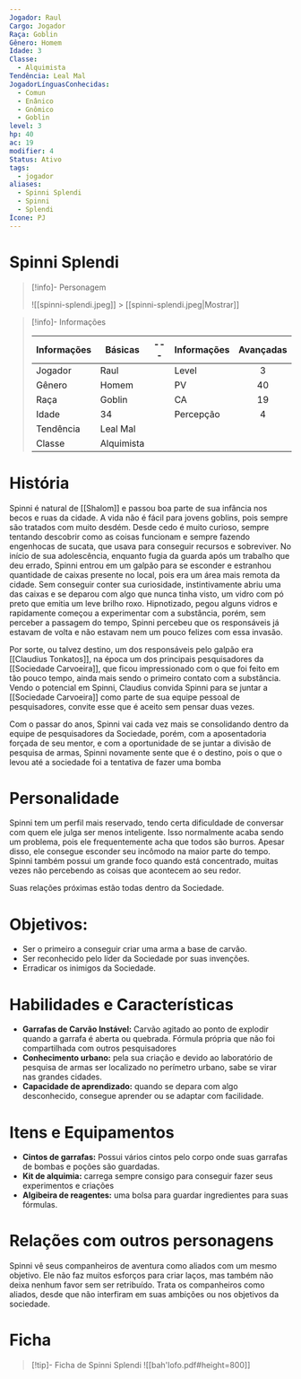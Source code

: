```yaml
---
Jogador: Raul
Cargo: Jogador
Raça: Goblin
Gênero: Homem
Idade: 3
Classe:
  - Alquimista
Tendência: Leal Mal
JogadorLínguasConhecidas:
  - Comun
  - Enânico
  - Gnômico
  - Goblin
level: 3
hp: 40
ac: 19
modifier: 4
Status: Ativo
tags:
  - jogador
aliases:
  - Spinni Splendi
  - Spinni
  - Splendi
Ícone: PJ
---
```


# Spinni Splendi

> [!info]- Personagem
>
> ![[spinni-splendi.jpeg]] > [[spinni-splendi.jpeg|Mostrar]]

> [!info]- Informações
>
> | Informações | Básicas    | --- | Informações | Avançadas |
> | ----------- | ---------- | --- | ----------- | :-------: |
> | Jogador     | Raul       |     | Level       |     3     |
> | Gênero      | Homem      |     | PV          |    40     |
> | Raça        | Goblin     |     | CA          |    19     |
> | Idade       | 34         |     | Percepção   |     4     |
> | Tendência   | Leal Mal   |     |             |           |
> | Classe      | Alquimista |     |             |           |

# História

Spinni é natural de [[Shalom]] e passou boa parte de sua infância nos becos e ruas da cidade. A vida não é fácil para jovens goblins, pois sempre são tratados com muito desdém. Desde cedo é muito curioso, sempre tentando descobrir como as coisas funcionam e sempre fazendo engenhocas de sucata, que usava para conseguir recursos e sobreviver. No início de sua adolescência, enquanto fugia da guarda após um trabalho que deu errado, Spinni entrou em um galpão para se esconder e estranhou quantidade de caixas presente no local, pois era um área mais remota da cidade. Sem conseguir conter sua curiosidade, instintivamente abriu uma das caixas e se deparou com algo que nunca tinha visto, um vidro com pó preto que emitia um leve brilho roxo. Hipnotizado, pegou alguns vidros e rapidamente começou a experimentar com a substância, porém, sem perceber a passagem do tempo, Spinni percebeu que os responsáveis já estavam de volta e não estavam nem um pouco felizes com essa invasão.

Por sorte, ou talvez destino, um dos responsáveis pelo galpão era [[Claudius Tonkatos]], na época um dos principais pesquisadores da [[Sociedade Carvoeira]], que ficou impressionado com o que foi feito em tão pouco tempo, ainda mais sendo o primeiro contato com a substância. Vendo o potencial em Spinni, Claudius convida Spinni para se juntar a [[Sociedade Carvoeira]] como parte de sua equipe pessoal de pesquisadores, convite esse que é aceito sem pensar duas vezes.

Com o passar do anos, Spinni vai cada vez mais se consolidando dentro da equipe de pesquisadores da Sociedade, porém, com a aposentadoria forçada de seu mentor, e com a oportunidade de se juntar a divisão de pesquisa de armas, Spinni novamente sente que é o destino, pois o que o levou até a sociedade foi a tentativa de fazer uma bomba

# Personalidade

Spinni tem um perfil mais reservado, tendo certa dificuldade de conversar com quem ele julga ser menos inteligente. Isso normalmente acaba sendo um problema, pois ele frequentemente acha que todos são burros. Apesar disso, ele consegue esconder seu incômodo na maior parte do tempo. Spinni também possui um grande foco quando está concentrado, muitas vezes não percebendo as coisas que acontecem ao seu redor.

Suas relações próximas estão todas dentro da Sociedade.

# Objetivos:

- Ser o primeiro a conseguir criar uma arma a base de carvão.
- Ser reconhecido pelo líder da Sociedade por suas invenções.
- Erradicar os inimigos da Sociedade.

# Habilidades e Características

- **Garrafas de Carvão Instável:** Carvão agitado ao ponto de explodir quando a garrafa é aberta ou quebrada. Fórmula própria que não foi compartilhada com outros pesquisadores
- **Conhecimento urbano:** pela sua criação e devido ao laboratório de pesquisa de armas ser localizado no perímetro urbano, sabe se virar nas grandes cidades.
- **Capacidade de aprendizado:** quando se depara com algo desconhecido, consegue aprender ou se adaptar com facilidade.

# Itens e Equipamentos

- **Cintos de garrafas:** Possui vários cintos pelo corpo onde suas garrafas de bombas e poções são guardadas.
- **Kit de alquimia:** carrega sempre consigo para conseguir fazer seus experimentos e criações
- **Algibeira de reagentes:** uma bolsa para guardar ingredientes para suas fórmulas.

# Relações com outros personagens

Spinni vê seus companheiros de aventura como aliados com um mesmo objetivo. Ele não faz muitos esforços para criar laços, mas também não deixa nenhum favor sem ser retribuído. Trata os companheiros como aliados, desde que não interfiram em suas ambições ou nos objetivos da sociedade.

# Ficha

> [!tip]- Ficha de Spinni Splendi
> ![[bah'lofo.pdf#height=800]]
